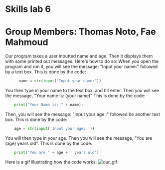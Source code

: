 # Skills lab 6
# Group Members: Thomas Noto, Fae Mahmoud
Our program takes a user inputted name and age. Then it displays them with some printed out messages.
Here's how to do so:
  When you open the program and run it, you will see the message: "Input your name:" followed by a text box.
  This is done by the code:
  ```python
        name = str(input("Input your name:"))
  ```
  You then type in your name to the text box, and hit enter.
  Then you will see the message, "Your name is: (your name)" 
  This is done by the code:
  ``` python
      print("Your Name is: " + name);
  ```
  Then, you will see the message: "Input your age :" followed be another text box.
  This is done by the code:
  ``` python
      age = str(input('Input your age: '))
  ```
  You will then type in your age.
  Then you will see the message, "You are (age) years old".
  This is done by the code: 
  ``` python
      print('You are ' + age + ' years old')
  ```
Here is a gif illustrating how the code works:
![our_gif](https://gyazo.com/7b986672423e6bf7e3c9aedde698ecbf)
